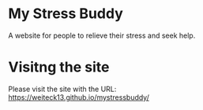 # My Stress Buddy
A website for people to relieve their stress and seek help.

# Visitng the site
Please visit the site with the URL: https://weiteck13.github.io/mystressbuddy/
